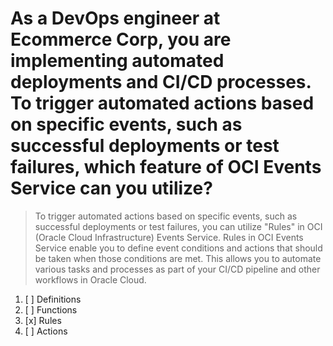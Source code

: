 # As a DevOps engineer at Ecommerce Corp, you are implementing automated deployments and CI/CD processes. To trigger automated actions based on specific events, such as successful deployments or test failures, which feature of OCI Events Service can you utilize?

> To trigger automated actions based on specific events, such as successful deployments or test failures, you can utilize "Rules" in OCI (Oracle Cloud Infrastructure) Events Service. Rules in OCI Events Service enable you to define event conditions and actions that should be taken when those conditions are met. This allows you to automate various tasks and processes as part of your CI/CD pipeline and other workflows in Oracle Cloud.

1. [ ] Definitions
1. [ ] Functions
1. [x] Rules
1. [ ] Actions